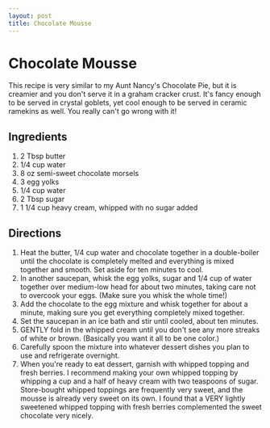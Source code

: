 ```yaml
---
layout: post
title: Chocolate Mousse
---
```


# Chocolate Mousse
This recipe is very similar to my Aunt Nancy's Chocolate Pie, but it is creamier and you don't serve it in a graham cracker crust. It's fancy enough to be served in crystal goblets, yet cool enough to be served in ceramic
ramekins as well. You really can't go wrong with it!

## Ingredients 
1. 2 Tbsp butter 
1. 1/4 cup water
1. 8 oz semi-sweet chocolate morsels
1. 3 egg yolks
1. 1/4 cup water
1. 2 Tbsp sugar
1. 1 1/4 cup heavy cream, whipped with no sugar added

## Directions
1. Heat the butter, 1/4 cup water and chocolate together in a double-boiler until the chocolate is completely melted and everything is mixed together and smooth. Set aside for ten minutes to cool.
1. In another saucepan, whisk the egg yolks, sugar and 1/4 cup of water together over medium-low head for about two minutes, taking care not to overcook your eggs. (Make sure you whisk the whole time!)
1. Add the chocolate to the egg mixture and whisk together for about a minute, making sure you get everything completely mixed together. 
1. Set the saucepan in an ice bath and stir until cooled, about ten minutes. 
1. GENTLY fold in the whipped cream until you don't see any more streaks of white or brown. (Basically you want it all to be one color.)
1. Carefully spoon the mixture into whatever dessert dishes you plan to use and refrigerate overnight. 
1. When you're ready to eat dessert, garnish with whipped topping and fresh berries. I recommend making your own whipped topping by whipping a cup and a half of heavy cream with two teaspoons of sugar. Store-bought 
whipped toppings are frequently very sweet, and the mousse is already very sweet on its own. I found that a VERY lightly sweetened whipped topping with fresh berries complemented the sweet chocolate very nicely. 